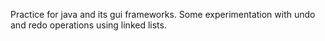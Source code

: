 Practice for java and its gui frameworks. 
Some experimentation with undo and redo operations using linked lists.
